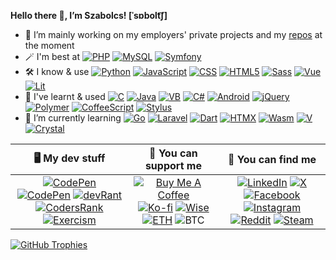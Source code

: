 **Hello there :wave:, I’m Szabolcs! [ˈsɒbolt͡ʃ]**

- :telescope: I’m mainly working on my employers' private projects and my [repos](https://github.com/sbolch?tab=repositories) at the moment
- :magic_wand: I'm best at
[![PHP](https://img.shields.io/badge/PHP-777bB4?logo=php&logoColor=white)](https://www.php.net)
[![MySQL](https://img.shields.io/badge/MySQL-4479a1?logo=mysql&logoColor=white)](https://www.mysql.com)
[![Symfony](https://img.shields.io/badge/Symfony-black?logo=symfony&logoColor=white)](https://symfony.com)
- :hammer_and_wrench: I know & use
[![Python](https://img.shields.io/badge/Python-3776ab?logo=python&logoColor=white)](https://www.python.org)
[![JavaScript](https://img.shields.io/badge/JS-f0db4f?logo=javascript&logoColor=black)](https://developer.mozilla.org/en-US/docs/Web/javascript)
[![CSS](https://img.shields.io/badge/CSS-663399?logo=css&logoColor=white)](https://developer.mozilla.org/en-US/docs/Web/CSS)
[![HTML5](https://img.shields.io/badge/HTML5-e34f26?logo=html5&logoColor=white)](https://developer.mozilla.org/en-US/docs/Web/HTML)
[![Sass](https://img.shields.io/badge/Sass-cc6699?logo=sass&logoColor=white)](https://sass-lang.com)
[![Vue](https://img.shields.io/badge/Vue-4fc08d?logo=vue.js&logoColor=white)](https://vuejs.org)
[![Lit](https://img.shields.io/badge/Lit-5865f2?logo=lit&logoColor=white)](https://lit.dev)
- :thought_balloon: I've learnt & used
[![C](https://img.shields.io/badge/-a8b9cc?logo=c&logoColor=black)](https://en.wikipedia.org/wiki/C_(programming_language))
[![Java](https://img.shields.io/badge/Java-3a75b0)](https://www.java.com)
[![VB](https://img.shields.io/badge/Visual%20Basic-195f97)](https://learn.microsoft.com/en-us/dotnet/visual-basic)
[![C#](https://img.shields.io/badge/C%23-512bd4)](https://learn.microsoft.com/en-us/dotnet/csharp)
[![Android](https://img.shields.io/badge/Android-3ddc84?logo=android&logoColor=white)](https://www.android.com)
[![jQuery](https://img.shields.io/badge/jQuery-0769ad?logo=jquery&logoColor=white)](https://jquery.com)
[![Polymer](https://img.shields.io/badge/Polymer-ff4470?logo=polymer-project&logoColor=white)](https://polymer-library.polymer-project.org)
[![CoffeeScript](https://img.shields.io/badge/CoffeeScript-2f2625?logo=coffeescript&logoColor=white)](https://coffeescript.org)
[![Stylus](https://img.shields.io/badge/Stylus-6da13f?logo=stylus&logoColor=white)](https://stylus-lang.com)
- :seedling: I’m currently learning
[![Go](https://img.shields.io/badge/Go-00add8?logo=go&logoColor=white)](https://go.dev)
[![Laravel](https://img.shields.io/badge/Laravel-f55247?logo=laravel&logoColor=white)](https://laravel.com)
[![Dart](https://img.shields.io/badge/Dart-0175c2?logo=dart&logoColor=white)](https://dart.dev)
[![HTMX](https://img.shields.io/badge/HTMX-3d72d7?logo=htmx&logoColor=white)](https://dart.dev)
[![Wasm](https://img.shields.io/badge/Wasm-654ff0?logo=webassembly&logoColor=white)](https://webassembly.org)
[![V](https://img.shields.io/badge/-4a607e?logo=v&logoColor=white)](https://vlang.io)
[![Crystal](https://img.shields.io/badge/Crystal-14151a?logo=crystal&logoColor=white)](https://crystal-lang.org)

| :desktop_computer: My dev stuff | :money_with_wings: You can support me | :busts_in_silhouette: You can find me |
|:-:|:-:|:-:|
| [![CodePen](https://img.shields.io/badge/-black?logo=github&logoColor=white)](https://github.com/sbolch) [![CodePen](https://img.shields.io/badge/-black?logo=codepen&logoColor=white)](https://codepen.io/sbolch) [![devRant](https://img.shields.io/badge/-black?logo=devrant&logoColor=f99a66)](https://devrant.com/users/arnyek) [![CodersRank](https://img.shields.io/badge/-black?logo=codersrank&logoColor=67a4ac)](https://profile.codersrank.io/user/sbolch) [![Exercism](https://img.shields.io/badge/-black?logo=exercism&logoColor=604fcd)](https://exercism.org/profiles/sbolch) | [![Buy Me A Coffee](https://img.shields.io/badge/-ffdd00?logo=buy-me-a-coffee&logoColor=black)](https://www.buymeacoffee.com/arnyek) [![Ko-fi](https://img.shields.io/badge/-f16061?logo=ko-fi&logoColor=black)](https://ko-fi.com/arnyek) [![Wise](https://img.shields.io/badge/-9fe870?logo=wise&logoColor=black)](https://wise.com/pay/me/szabolcss237) [![ETH](https://img.shields.io/badge/0x7731b7C5E7ce4b8497572C3C20E60d99C48fAC32-3c3c3d?logo=ethereum&logoColor=white)](https://etherscan.io/address/0x7731b7C5E7ce4b8497572C3C20E60d99C48fAC32) ![BTC](https://img.shields.io/badge/bc1q2ec0jlyhxe75fkwayy3dkg2khpz7tk9f3yyk2n-f7931a?logo=bitcoin&logoColor=white) | [![LinkedIn](https://img.shields.io/badge/LinkedIn-0077b5)](https://www.linkedin.com/in/szabolcs-suranyi) [![X](https://img.shields.io/badge/-black?logo=x&logoColor=white)](https://x.com/1arnyek) [![Facebook](https://img.shields.io/badge/-1877f2?logo=facebook&logoColor=white)](https://www.facebook.com/1arnyek) [![Instagram](https://img.shields.io/badge/-e4405f?logo=instagram&logoColor=white)](https://www.instagram.com/1arnyek) [![Reddit](https://img.shields.io/badge/-ff4500?logo=reddit&logoColor=white)](https://www.reddit.com/user/1arnyek) [![Steam](https://img.shields.io/badge/-black?logo=steam&logoColor=white)](https://steamcommunity.com/id/1arnyek) |

[![GitHub Trophies](https://github-profile-trophy.vercel.app/?username=sbolch&theme=onedark&no-bg=true&no-frame=true&rank=SECRET,SSS,SS,S,AAA,AA,A)](https://github.com/ryo-ma/github-profile-trophy)
